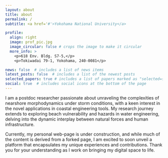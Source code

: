 ```yaml
---
layout: about
title: about
permalink: /
subtitle: <a href='#'>Yokohama National University</a>

profile:
  align: right
  image: prof_pic.jpg
  image_circular: false # crops the image to make it circular
  more_info: >
    <p>618 Env. Bldg. S7-5,</p>
    <p>Tokiwadai 79-1, Yokohama, 240-0081</p>

news: false  # includes a list of news items
latest_posts: false  # includes a list of the newest posts
selected_papers: true # includes a list of papers marked as "selected={true}"
social: true  # includes social icons at the bottom of the page
---
```


I am a postdoc researcher passionate about unraveling the complexities of nearshore morphodynamics under storm conditions, with a keen interest in the novel applications in coastal engineering tools. My research journey extends to exploring beach vulnerability and hazards in water engineering, delving into the dynamic interplay between natural forces and human infrastructure.

Currently, my personal web-page is under construction, and while much of the content is derived from a forked page, I am excited to soon unveil a platform that encapsulates my unique experiences and contributions. Thank you for your understanding as I work on bringing my digital space to life.
